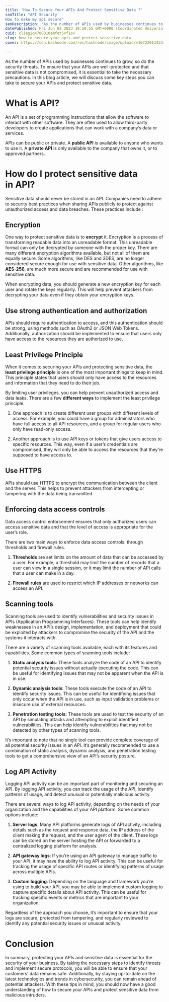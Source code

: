 ```yaml
---
title: "How To Secure Your APIs And Protect Sensitive Data ?"
seoTitle: "API Security 
How to make my api secure"
seoDescription: "As the number of APIs used by businesses continues to grow, so do the security threats. To ensure that your APIs are well-protected and that sensitive data"
datePublished: Fri Jun 02 2023 10:50:55 GMT+0000 (Coordinated Universal Time)
cuid: clieg2q4700010amfet5vf1ov
slug: how-to-secure-your-apis-and-protect-sensitive-data
cover: https://cdn.hashnode.com/res/hashnode/image/upload/v1672201343349/ce36b140-9e68-4f98-827d-300666655300.png

---
```


As the number of APIs used by businesses continues to grow, so do the security threats. To ensure that your APIs are well-protected and that sensitive data is not compromised, it is essential to take the necessary precautions. In this blog article, we will discuss some key steps you can take to secure your APIs and protect sensitive data.

# What is API?

An API is a set of programming instructions that allow the software to interact with other software. They are often used to allow third-party developers to create applications that can work with a company’s data or services.

APIs can be public or private. A **public API** is available to anyone who wants to use it. A **private API** is only available to the company that owns it, or to approved partners.

# How do I protect sensitive data in API?

Sensitive data should never be stored in an API. Companies need to adhere to security best practices when sharing APIs publicly to protect against unauthorized access and data breaches. These practices include :

## Encryption

One way to protect sensitive data is to **encrypt** it. Encryption is a process of transforming readable data into an unreadable format. This unreadable format can only be decrypted by someone with the proper key. There are many different encryption algorithms available, but not all of them are equally secure. Some algorithms, like DES and 3DES, are no longer considered secure enough for use with sensitive data. Other algorithms, like **AES-256**, are much more secure and are recommended for use with sensitive data.

When encrypting data, you should generate a new encryption key for each user and rotate the keys regularly. This will help prevent attackers from decrypting your data even if they obtain your encryption keys.

## Use strong authentication and authorization

APIs should require authentication to access, and this authentication should be strong, using methods such as OAuth2 or JSON Web Tokens. Additionally, authorization should be implemented to ensure that users only have access to the resources they are authorized to use.

## **Least Privilege Principl**e

When it comes to securing your APIs and protecting sensitive data, the **least privilege principl**e is one of the most important things to keep in mind. This principle states that users should only have access to the resources and information that they need to do their job.

By limiting user privileges, you can help prevent unauthorized access and data leaks. There are a few **different ways** to implement the least privilege principle.

1. One approach is to create different user groups with different levels of access. For example, you could have a group for administrators who have full access to all API resources, and a group for regular users who only have read-only access.
    
2. Another approach is to use API keys or tokens that give users access to specific resources. This way, even if a user’s credentials are compromised, they will only be able to access the resources that they’re supposed to have access to.
    

## Use HTTPS

APIs should use HTTPS to encrypt the communication between the client and the server. This helps to prevent attackers from intercepting or tampering with the data being transmitted.

## Enforcing data access controls

Data access control enforcement ensures that only authorized users can access sensitive data and that the level of access is appropriate for the user’s role.

There are two main ways to enforce data access controls: through thresholds and firewall rules.

1. **Thresholds** are set limits on the amount of data that can be accessed by a user. For example, a threshold may limit the number of records that a user can view in a single session, or it may limit the number of API calls that a user can make in a day.
    
2. **Firewall rules** are used to restrict which IP addresses or networks can access an API.
    

## Scanning tools

Scanning tools are used to identify vulnerabilities and security issues in APIs (Application Programming Interfaces). These tools can help identify weaknesses in an API’s design, implementation, and deployment that could be exploited by attackers to compromise the security of the API and the systems it interacts with.

There are a variety of scanning tools available, each with its features and capabilities. Some common types of scanning tools include:

1. **Static analysis tools**: These tools analyze the code of an API to identify potential security issues without actually executing the code. This can be useful for identifying issues that may not be apparent when the API is in use.
    
2. **Dynamic analysis tools**: These tools execute the code of an API to identify security issues. This can be useful for identifying issues that only occur when the API is in use, such as input validation problems or insecure use of external resources.
    
3. **Penetration testing tools:** These tools are used to test the security of an API by simulating attacks and attempting to exploit identified vulnerabilities. This can help identify vulnerabilities that may not be detected by other types of scanning tools.
    

It’s important to note that no single tool can provide complete coverage of all potential security issues in an API. It’s generally recommended to use a combination of static analysis, dynamic analysis, and penetration testing tools to get a comprehensive view of an API’s security posture.

## **Log API Activity**

Logging API activity can be an important part of monitoring and securing an API. By logging API activity, you can track the usage of the API, identify patterns of usage, and detect unusual or potentially malicious activity.

There are several ways to log API activity, depending on the needs of your organization and the capabilities of your API platform. Some common options include:

1. **Server logs**: Many API platforms generate logs of API activity, including details such as the request and response data, the IP address of the client making the request, and the user agent of the client. These logs can be stored on the server hosting the API or forwarded to a centralized logging platform for analysis.
    
2. **API gateway logs**: If you’re using an API gateway to manage traffic to your API, it may have the ability to log API activity. This can be useful for tracking the usage of specific API routes or identifying patterns of usage across multiple APIs.
    
3. **Custom logging**: Depending on the language and framework you’re using to build your API, you may be able to implement custom logging to capture specific details about API activity. This can be useful for tracking specific events or metrics that are important to your organization.
    

Regardless of the approach you choose, it’s important to ensure that your logs are secure, protected from tampering, and regularly reviewed to identify any potential security issues or unusual activity.

# Conclusion

In summary, protecting your APIs and sensitive data is essential for the security of your business. By taking the necessary steps to identify threats and implement secure protocols, you will be able to ensure that your customers’ data remains safe. Additionally, by staying up-to-date on the latest technologies and trends in cybersecurity, you can remain ahead of potential attackers. With these tips in mind, you should now have a good understanding of how to secure your APIs and protect sensitive data from malicious intruders.